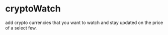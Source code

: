 # cryptoWatch
add crypto currencies that you want to watch and stay updated on the price of a select few.
